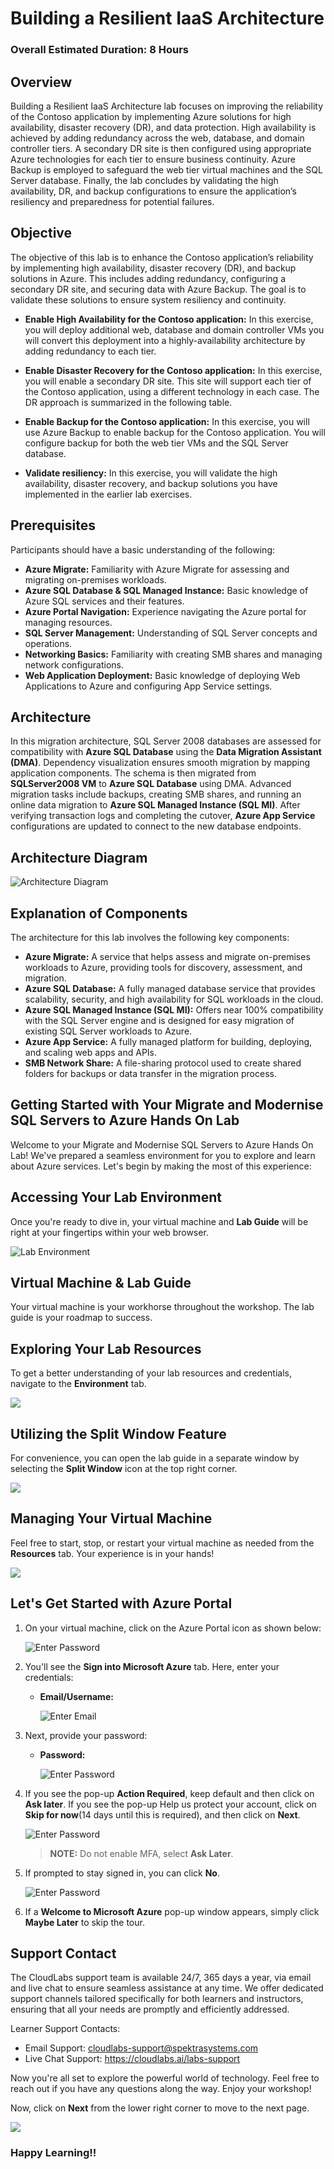 # Building a Resilient IaaS Architecture
### Overall Estimated Duration: 8 Hours

## Overview
Building a Resilient IaaS Architecture lab focuses on improving the reliability of the Contoso application by implementing Azure solutions for high availability, disaster recovery (DR), and data protection. High availability is achieved by adding redundancy across the web, database, and domain controller tiers. A secondary DR site is then configured using appropriate Azure technologies for each tier to ensure business continuity. Azure Backup is employed to safeguard the web tier virtual machines and the SQL Server database. Finally, the lab concludes by validating the high availability, DR, and backup configurations to ensure the application’s resiliency and preparedness for potential failures.

## Objective
The objective of this lab is to enhance the Contoso application’s reliability by implementing high availability, disaster recovery (DR), and backup solutions in Azure. This includes adding redundancy, configuring a secondary DR site, and securing data with Azure Backup. The goal is to validate these solutions to ensure system resiliency and continuity.

- **Enable High Availability for the Contoso application:** In this exercise, you will deploy additional web, database and domain controller VMs you will convert this deployment into a highly-availability architecture by adding redundancy to each tier.

- **Enable Disaster Recovery for the Contoso application:** In this exercise, you will enable a secondary DR site. This site will support each tier of the Contoso application, using a different technology in each case. The DR approach is summarized in the following table.

- **Enable Backup for the Contoso application:** In this exercise, you will use Azure Backup to enable backup for the Contoso application. You will configure backup for both the web tier VMs and the SQL Server database.

- **Validate resiliency:** In this exercise, you will validate the high availability, disaster recovery, and backup solutions you have implemented in the earlier lab exercises.

## Prerequisites

Participants should have a basic understanding of the following:

- **Azure Migrate:** Familiarity with Azure Migrate for assessing and migrating on-premises workloads.
- **Azure SQL Database & SQL Managed Instance:** Basic knowledge of Azure SQL services and their features.
- **Azure Portal Navigation:** Experience navigating the Azure portal for managing resources.
- **SQL Server Management:** Understanding of SQL Server concepts and operations.
- **Networking Basics:** Familiarity with creating SMB shares and managing network configurations.
- **Web Application Deployment:** Basic knowledge of deploying Web Applications to Azure and configuring App Service settings.

## Architecture
In this migration architecture, SQL Server 2008 databases are assessed for compatibility with **Azure SQL Database** using the **Data Migration Assistant (DMA)**. Dependency visualization ensures smooth migration by mapping application components. The schema is then migrated from **SQLServer2008 VM** to **Azure SQL Database** using DMA. Advanced migration tasks include backups, creating SMB shares, and running an online data migration to **Azure SQL Managed Instance (SQL MI)**. After verifying transaction logs and completing the cutover, **Azure App Service** configurations are updated to connect to the new database endpoints.

## Architecture Diagram

![](images/architecureiaas.png "Architecture Diagram")


## Explanation of Components
The architecture for this lab involves the following key components:

- **Azure Migrate:** A service that helps assess and migrate on-premises workloads to Azure, providing tools for discovery, assessment, and migration.
- **Azure SQL Database:** A fully managed database service that provides scalability, security, and high availability for SQL workloads in the cloud.
- **Azure SQL Managed Instance (SQL MI):** Offers near 100% compatibility with the SQL Server engine and is designed for easy migration of existing SQL Server workloads to Azure.
- **Azure App Service:** A fully managed platform for building, deploying, and scaling web apps and APIs.
- **SMB Network Share:** A file-sharing protocol used to create shared folders for backups or data transfer in the migration process.

## Getting Started with Your Migrate and Modernise SQL Servers to Azure Hands On Lab
Welcome to your Migrate and Modernise SQL Servers to Azure Hands On Lab! We've prepared a seamless environment for you to explore and learn about Azure services. Let's begin by making the most of this experience:

## Accessing Your Lab Environment
 
Once you're ready to dive in, your virtual machine and **Lab Guide** will be right at your fingertips within your web browser.
 
![](images/labguide1.png "Lab Environment")

## Virtual Machine & Lab Guide
 
Your virtual machine is your workhorse throughout the workshop. The lab guide is your roadmap to success.
 
## Exploring Your Lab Resources
 
To get a better understanding of your lab resources and credentials, navigate to the **Environment** tab.
 
![](images/envdetails1.png)
 
## Utilizing the Split Window Feature
 
For convenience, you can open the lab guide in a separate window by selecting the **Split Window** icon at the top right corner.

![](images/GS8.png)
 
## Managing Your Virtual Machine
 
Feel free to start, stop, or restart your virtual machine as needed from the **Resources** tab. Your experience is in your hands!
 
![](images/GS5.png)
 
## Let's Get Started with Azure Portal
 
1. On your virtual machine, click on the Azure Portal icon as shown below:
 
    ![](images/GS1.png "Enter Password")    

1. You'll see the **Sign into Microsoft Azure** tab. Here, enter your credentials:
 
   - **Email/Username:** <inject key="AzureAdUserEmail"></inject>
 
     ![](images/GS2.png "Enter Email")
 
1. Next, provide your password:
 
   - **Password:** <inject key="AzureAdUserPassword"></inject>
 
     ![](images/GS3.png "Enter Password")

1. If you see the pop-up **Action Required**, keep default and then click on **Ask later**. If you see the pop-up Help us protect your account, click on **Skip for now**(14 days until this is required), and then click on **Next**.

     ![](images/asklater.png "Enter Password")

   >**NOTE:** Do not enable MFA, select **Ask Later**.
 
1. If prompted to stay signed in, you can click **No**.

     ![](images/GS9.png "Enter Password")
 
1. If a **Welcome to Microsoft Azure** pop-up window appears, simply click **Maybe Later** to skip the tour.
   


## Support Contact
The CloudLabs support team is available 24/7, 365 days a year, via email and live chat to ensure seamless assistance at any time. We offer dedicated support channels tailored specifically for both learners and instructors, ensuring that all your needs are promptly and efficiently addressed.

Learner Support Contacts:

   - Email Support: cloudlabs-support@spektrasystems.com
   - Live Chat Support: https://cloudlabs.ai/labs-support
   
Now you're all set to explore the powerful world of technology. Feel free to reach out if you have any questions along the way. Enjoy your workshop! 

Now, click on **Next** from the lower right corner to move to the next page.

   ![](images/GS4.png)


### Happy Learning!!
